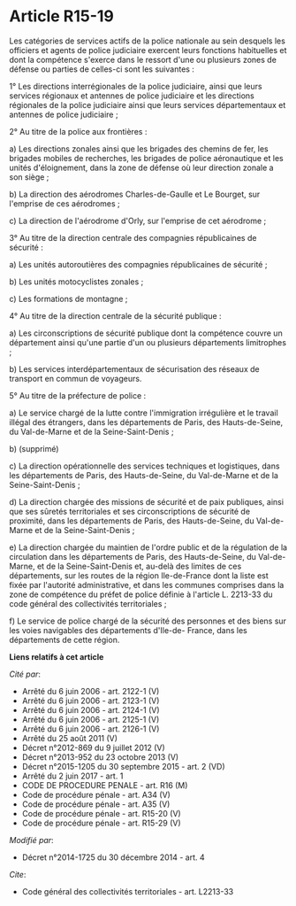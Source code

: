 # Article R15-19

Les catégories de services actifs de la police nationale au sein desquels les officiers et agents de police judiciaire
exercent leurs fonctions habituelles et dont la compétence s'exerce dans le ressort d'une ou plusieurs zones de défense ou
parties de celles-ci sont les suivantes : 

1° Les directions interrégionales de la police judiciaire, ainsi que leurs services régionaux et antennes de police
judiciaire et les directions régionales de la police judiciaire ainsi que leurs services départementaux et antennes de police
judiciaire ; 

2° Au titre de la police aux frontières : 

a) Les directions zonales ainsi que les brigades des chemins de fer, les brigades mobiles de recherches, les brigades de
police aéronautique et les unités d'éloignement, dans la zone de défense où leur direction zonale a son siège ; 

b) La direction des aérodromes Charles-de-Gaulle et Le Bourget, sur l'emprise de ces aérodromes ; 

c) La direction de l'aérodrome d'Orly, sur l'emprise de cet aérodrome ; 

3° Au titre de la direction centrale des compagnies républicaines de sécurité : 

a) Les unités autoroutières des compagnies républicaines de sécurité ; 

b) Les unités motocyclistes zonales ; 

c) Les formations de montagne ; 

4° Au titre de la direction centrale de la sécurité publique : 

a) Les circonscriptions de sécurité publique dont la compétence couvre un département ainsi qu'une partie d'un ou plusieurs
départements limitrophes ; 

b) Les services interdépartementaux de sécurisation des réseaux de transport en commun de voyageurs. 

5° Au titre de la préfecture de police : 

a) Le service chargé de la lutte contre l'immigration irrégulière et le travail illégal des étrangers, dans les départements
de Paris, des Hauts-de-Seine, du Val-de-Marne et de la Seine-Saint-Denis ; 

b) (supprimé) 

c) La direction opérationnelle des services techniques et logistiques, dans les départements de Paris, des Hauts-de-Seine, du
Val-de-Marne et de la Seine-Saint-Denis ; 

d) La direction chargée des missions de sécurité et de paix publiques, ainsi que ses sûretés territoriales et ses
circonscriptions de sécurité de proximité, dans les départements de Paris, des Hauts-de-Seine, du Val-de-Marne et de la
Seine-Saint-Denis ; 

e) La direction chargée du maintien de l'ordre public et de la régulation de la circulation dans les départements de Paris,
des Hauts-de-Seine, du Val-de-Marne, et de la Seine-Saint-Denis et, au-delà des limites de ces départements, sur les routes
de la région Ile-de-France dont la liste est fixée par l'autorité administrative, et dans les communes comprises
dans la zone de compétence du préfet de police définie à l'article L. 2213-33 du code général des collectivités
territoriales  ; 

f) Le service de police chargé de la sécurité des personnes et des biens sur les voies navigables des départements d'Ile-de-
France, dans les départements de cette région.

**Liens relatifs à cet article**

_Cité par_:

  - Arrêté du 6 juin 2006 - art. 2122-1 (V)
  - Arrêté du 6 juin 2006 - art. 2123-1 (V)
  - Arrêté du 6 juin 2006 - art. 2124-1 (V)
  - Arrêté du 6 juin 2006 - art. 2125-1 (V)
  - Arrêté du 6 juin 2006 - art. 2126-1 (V)
  - Arrêté du 25 août 2011 (V)
  - Décret n°2012-869 du 9 juillet 2012 (V)
  - Décret n°2013-952 du 23 octobre 2013 (V)
  - Décret n°2015-1205 du 30 septembre 2015 - art. 2 (VD)
  - Arrêté du 2 juin 2017 - art. 1
  - CODE DE PROCEDURE PENALE - art. R16 (M)
  - Code de procédure pénale - art. A34 (V)
  - Code de procédure pénale - art. A35 (V)
  - Code de procédure pénale - art. R15-20 (V)
  - Code de procédure pénale - art. R15-29 (V)

_Modifié par_:

  - Décret n°2014-1725 du 30 décembre 2014 - art. 4

_Cite_:

  - Code général des collectivités territoriales - art. L2213-33
